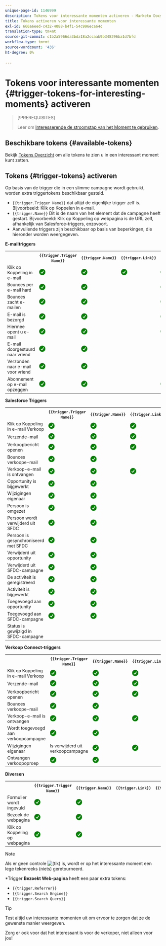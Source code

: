 ```yaml
---
unique-page-id: 1146999
description: Tokens voor interessante momenten activeren - Marketo Docs - Productdocumentatie
title: Tokens activeren voor interessante momenten
exl-id: 666a6eed-c432-4088-b4f1-54c996eca64c
translation-type: tm+mt
source-git-commit: c1b2a5966da3bda18a2ccaab9b348296ba1d7bfd
workflow-type: tm+mt
source-wordcount: '436'
ht-degree: 0%

---
```


# Tokens voor interessante momenten {#trigger-tokens-for-interesting-moments} activeren

>[!PREREQUISITES]
>
>Leer om [Interesserende de stroomstap van het Moment te gebruiken](/help/marketo/product-docs/core-marketo-concepts/smart-campaigns/flow-actions/interesting-moment.md).

## Beschikbare tokens {#available-tokens}

Bekijk [Tokens Overzicht](/help/marketo/product-docs/demand-generation/landing-pages/personalizing-landing-pages/tokens-overview.md) om alle tokens te zien u in een interessant moment kunt zetten.

## Tokens {#trigger-tokens} activeren

Op basis van de trigger die in een slimme campagne wordt gebruikt, worden extra triggertokens beschikbaar gesteld.

* `{{trigger.Trigger Name}}` dat altijd de eigenlijke trigger zelf is. Bijvoorbeeld: Klik op Koppelen in e-mail.
* `{{trigger.Name}}` Dit is de naam van het element dat de campagne heeft gestart. Bijvoorbeeld: Klik op Koppeling op webpagina is de URL zelf, afhankelijk van Salesforce-triggers, enzovoort.
* Aanvullende triggers zijn beschikbaar op basis van beperkingen, die hieronder worden weergegeven.

**E-mailtriggers**

<table> 
 <colgroup> 
  <col> 
  <col> 
  <col> 
  <col> 
  <col> 
  <col> 
  <col> 
  <col> 
  <col> 
  <col> 
  <col>
  <col>
  <col>
  <col> 
 </colgroup> 
 <tbody> 
  <tr> 
   <th><br></th> 
   <th><code>{{trigger.Trigger Name}}</code></th> 
   <th><code>{{trigger.Name}}</code></th> 
   <th><code>{{trigger.Link}}</code></th> 
   <th><code>{{trigger.Subject}}</code></th> 
   <th><code>{{trigger.Category}}</code></th> 
   <th><code>{{trigger.Details}}</code></th> 
   <th><code>{{trigger.Web Page}}</code></th> 
   <th><code>{{trigger.Client IP Address}}</code></th> 
   <th><code>{{trigger.Sent By}}</code></th> 
   <th><code>{{trigger.Received By}}</code></th> 
   <th><code>{{trigger.Referrer}}</code></th>
   <th><code>{{trigger.Search Engine}}</code></th>
   <th><code>{{trigger.Search Query}}</code></th>
   <th><code>{{trigger.Browser}}</code></th>
  </tr> 
  <tr> 
   <td>Klik op Koppeling in e-mail</td> 
   <td><img src="assets/check.png" alt="controleren"></td> 
   <td><img src="assets/check.png" alt="controleren"></td> 
   <td><img src="assets/check.png" alt="controleren"></td> 
   <td><img src="assets/check.png" alt="controleren"></td> 
   <td><br></td> 
   <td><br></td> 
   <td><br></td> 
   <td><br></td> 
   <td><br></td> 
   <td><br></td> 
   <td><br></td> 
   <td><br></td> 
   <td><br></td> 
   <td><br></td>
  </tr> 
  <tr> 
   <td>Bounces per e-mail hard</td> 
   <td><img src="assets/check.png" alt="controleren"></td> 
   <td><img src="assets/check.png" alt="controleren"></td> 
   <td><br></td> 
   <td><img src="assets/check.png" alt="controleren"></td> 
   <td><img src="assets/check.png" alt="controleren"></td> 
   <td><img src="assets/check.png" alt="controleren"></td> 
   <td><br></td> 
   <td><br></td> 
   <td><br></td> 
   <td><br></td> 
   <td><br></td> 
   <td><br></td> 
   <td><br></td> 
   <td><br></td>
  </tr> 
  <tr> 
   <td>Bounces zacht e-mailen</td> 
   <td><img src="assets/check.png" alt="controleren"></td> 
   <td><img src="assets/check.png" alt="controleren"></td> 
   <td><br></td> 
   <td><img src="assets/check.png" alt="controleren"></td> 
   <td><img src="assets/check.png" alt="controleren"></td> 
   <td><img src="assets/check.png" alt="controleren"></td> 
   <td><br></td> 
   <td><br></td> 
   <td><br></td> 
   <td><br></td> 
   <td><br></td> 
   <td><br></td> 
   <td><br></td> 
   <td><br></td>
  </tr> 
  <tr> 
   <td>E-mail is bezorgd</td> 
   <td><img src="assets/check.png" alt="controleren"></td> 
   <td><img src="assets/check.png" alt="controleren"></td> 
   <td><br></td> 
   <td><img src="assets/check.png" alt="controleren"></td> 
   <td><br></td> 
   <td><br></td> 
   <td><br></td> 
   <td><br></td> 
   <td><br></td> 
   <td><br></td> 
   <td><br></td> 
   <td><br></td> 
   <td><br></td> 
   <td><br></td>
  </tr> 
  <tr> 
   <td>Hiermee opent u e-mail</td> 
   <td><img src="assets/check.png" alt="controleren"></td> 
   <td><img src="assets/check.png" alt="controleren"></td> 
   <td><br></td> 
   <td><img src="assets/check.png" alt="controleren"></td> 
   <td><br></td> 
   <td><br></td> 
   <td><br></td> 
   <td><br></td> 
   <td><br></td> 
   <td><br></td> 
   <td><br></td> 
   <td><br></td> 
   <td><br></td> 
   <td><br></td>
  </tr> 
    <tr> 
   <td>E-mail doorgestuurd naar vriend</td> 
   <td><img src="assets/check.png" alt="controleren"></td> 
   <td><img src="assets/check.png" alt="controleren"></td> 
   <td><br></td> 
   <td><br></td> 
   <td><br></td> 
   <td><br></td> 
   <td><br></td> 
   <td><br></td> 
   <td><br></td> 
   <td><br></td> 
   <td><br></td> 
   <td><br></td> 
   <td><br></td> 
   <td><br></td>
  </tr> 
    <tr> 
   <td>Verzonden naar e-mail voor vriend</td> 
   <td><img src="assets/check.png" alt="controleren"></td> 
   <td><img src="assets/check.png" alt="controleren"></td> 
   <td><br></td> 
   <td><br></td> 
   <td><br></td> 
   <td><br></td> 
   <td><br></td> 
   <td><br></td> 
   <td><br></td> 
   <td><br></td> 
   <td><img src="assets/check.png" alt="controleren"></td> 
   <td><br></td> 
   <td><br></td> 
   <td><img src="assets/check.png" alt="controleren"></td>
  </tr> 
  <tr> 
   <td>Abonnement op e-mail opzeggen</td> 
   <td><img src="assets/check.png" alt="controleren"></td> 
   <td><img src="assets/check.png" alt="controleren"></td> 
   <td><br></td> 
   <td><img src="assets/check.png" alt="controleren"></td> 
   <td><br></td> 
   <td><br></td> 
   <td><br></td> 
   <td><img src="assets/check.png" alt="controleren"></td> 
   <td><br></td> 
   <td><br></td> 
   <td><br></td> 
   <td><br></td> 
   <td><br></td> 
   <td><br></td>
  </tr> 
 </tbody> 
</table>

**Salesforce Triggers**

<table> 
 <colgroup> 
  <col> 
  <col> 
  <col> 
  <col> 
  <col> 
  <col> 
  <col> 
  <col> 
  <col> 
  <col> 
  <col>
  <col>
  <col>
  <col> 
 </colgroup> 
 <tbody> 
  <tr> 
   <th><br></th> 
   <th><code>{{trigger.Trigger Name}}</code></th> 
   <th><code>{{trigger.Name}}</code></th> 
   <th><code>{{trigger.Link}}</code></th> 
   <th><code>{{trigger.Subject}}</code></th> 
   <th><code>{{trigger.Category}}</code></th> 
   <th><code>{{trigger.Details}}</code></th> 
   <th><code>{{trigger.Web Page}}</code></th> 
   <th><code>{{trigger.Client IP Address}}</code></th> 
   <th><code>{{trigger.Sent By}}</code></th> 
   <th><code>{{trigger.Received By}}</code></th> 
   <th><code>{{trigger.Referrer}}</code></th>
   <th><code>{{trigger.Search Engine}}</code></th>
   <th><code>{{trigger.Search Query}}</code></th>
   <th><code>{{trigger.Browser}}</code></th>
  </tr> 
  <tr> 
   <td>Klik op Koppeling in e-mail Verkoop</td> 
   <td><img src="assets/check.png" alt="controleren"></td> 
   <td><img src="assets/check.png" alt="controleren"></td> 
   <td><img src="assets/check.png" alt="controleren"></td> 
   <td><img src="assets/check.png" alt="controleren"></td> 
   <td><br></td>
   <td><br></td> 
   <td><br></td> 
   <td><br></td> 
   <td><img src="assets/check.png" alt="controleren"></td> 
   <td><img src="assets/check.png" alt="controleren"></td> 
   <td><br></td> 
   <td><br></td> 
   <td><br></td> 
   <td><br></td>
  </tr> 
  <tr> 
   <td>Verzende-mail</td> 
   <td><img src="assets/check.png" alt="controleren"></td> 
   <td><img src="assets/check.png" alt="controleren"></td> 
   <td><img src="assets/check.png" alt="controleren"></td> 
   <td><img src="assets/check.png" alt="controleren"></td> 
   <td><br></td>
   <td><br></td> 
   <td><br></td> 
   <td><br></td> 
   <td><img src="assets/check.png" alt="controleren"></td> 
   <td><img src="assets/check.png" alt="controleren"></td> 
   <td><br></td> 
   <td><br></td> 
   <td><br></td> 
   <td><br></td>
  </tr> 
  <tr> 
   <td>Verkoopbericht openen</td> 
   <td><img src="assets/check.png" alt="controleren"></td> 
   <td><img src="assets/check.png" alt="controleren"></td> 
   <td><img src="assets/check.png" alt="controleren"></td> 
   <td><img src="assets/check.png" alt="controleren"></td> 
   <td><br></td>
   <td><br></td> 
   <td><br></td> 
   <td><br></td> 
   <td><img src="assets/check.png" alt="controleren"></td> 
   <td><img src="assets/check.png" alt="controleren"></td> 
   <td><br></td> 
   <td><br></td> 
   <td><br></td> 
   <td><br></td>
  </tr> 
  <tr> 
   <td>Bounces verkoope-mail</td> 
   <td><img src="assets/check.png" alt="controleren"></td> 
   <td><img src="assets/check.png" alt="controleren"></td> 
   <td><br></td> 
   <td><br></td> 
   <td><br></td> 
   <td><br></td> 
   <td><br></td> 
   <td><br></td> 
   <td><br></td> 
   <td><br></td> 
   <td><br></td> 
   <td><br></td> 
   <td><br></td> 
   <td><br></td>
  </tr> 
  <tr> 
   <td>Verkoop-e-mail is ontvangen</td> 
   <td><img src="assets/check.png" alt="controleren"></td> 
   <td><img src="assets/check.png" alt="controleren"></td> 
   <td><img src="assets/check.png" alt="controleren"></td> 
   <td><br></td> 
   <td><br></td>
   <td><br></td> 
   <td><br></td> 
   <td><br></td> 
   <td><img src="assets/check.png" alt="controleren"></td> 
   <td><img src="assets/check.png" alt="controleren"></td> 
   <td><br></td> 
   <td><br></td> 
   <td><br></td> 
   <td><br></td>
  </tr> 
    <tr> 
   <td>Opportunity is bijgewerkt</td> 
   <td><img src="assets/check.png" alt="controleren"></td> 
   <td><img src="assets/check.png" alt="controleren"></td> 
   <td><br></td> 
   <td><br></td> 
   <td><br></td> 
   <td><br></td> 
   <td><br></td> 
   <td><br></td> 
   <td><br></td> 
   <td><br></td> 
   <td><br></td> 
   <td><br></td> 
   <td><br></td> 
   <td><br></td>
  </tr> 
    <tr> 
   <td>Wijzigingen eigenaar</td> 
   <td><img src="assets/check.png" alt="controleren"></td> 
   <td><img src="assets/check.png" alt="controleren"></td> 
   <td><br></td> 
   <td><br></td> 
   <td><br></td> 
   <td><br></td> 
   <td><br></td> 
   <td><br></td> 
   <td><br></td> 
   <td><br></td> 
   <td><br></td> 
   <td><br></td> 
   <td><br></td> 
   <td><br></td>
  </tr> 
  <tr> 
   <td>Persoon is omgezet</td> 
   <td><img src="assets/check.png" alt="controleren"></td> 
   <td><img src="assets/check.png" alt="controleren"></td> 
   <td><br></td> 
   <td><br></td> 
   <td><br></td> 
   <td><br></td> 
   <td><br></td> 
   <td><br></td> 
   <td><br></td> 
   <td><br></td> 
   <td><br></td> 
   <td><br></td> 
   <td><br></td> 
   <td><br></td>
  </tr> 
  <tr> 
   <td>Persoon wordt verwijderd uit SFDC</td> 
   <td><img src="assets/check.png" alt="controleren"></td> 
   <td><img src="assets/check.png" alt="controleren"></td> 
   <td><br></td> 
   <td><br></td> 
   <td><br></td> 
   <td><br></td> 
   <td><br></td> 
   <td><br></td> 
   <td><br></td> 
   <td><br></td> 
   <td><br></td> 
   <td><br></td> 
   <td><br></td> 
   <td><br></td>
  </tr> 
  <tr> 
   <td>Persoon is gesynchroniseerd met SFDC</td> 
   <td><img src="assets/check.png" alt="controleren"></td> 
   <td><img src="assets/check.png" alt="controleren"></td> 
   <td><br></td> 
   <td><br></td> 
   <td><br></td> 
   <td><br></td> 
   <td><br></td> 
   <td><br></td> 
   <td><br></td> 
   <td><br></td> 
   <td><br></td> 
   <td><br></td> 
   <td><br></td> 
   <td><br></td>
  </tr> 
  <tr> 
   <td>Verwijderd uit opportunity</td> 
   <td><img src="assets/check.png" alt="controleren"></td> 
   <td><img src="assets/check.png" alt="controleren"></td> 
   <td><br></td> 
   <td><br></td> 
   <td><br></td> 
   <td><br></td> 
   <td><br></td> 
   <td><br></td> 
   <td><br></td> 
   <td><br></td> 
   <td><br></td> 
   <td><br></td> 
   <td><br></td> 
   <td><br></td>
  </tr> 
  <tr> 
   <td>Verwijderd uit SFDC-campagne</td> 
   <td><img src="assets/check.png" alt="controleren"></td> 
   <td><img src="assets/check.png" alt="controleren"></td> 
   <td><br></td> 
   <td><br></td> 
   <td><br></td> 
   <td><br></td> 
   <td><br></td> 
   <td><br></td> 
   <td><br></td> 
   <td><br></td> 
   <td><br></td> 
   <td><br></td> 
   <td><br></td> 
   <td><br></td>
  </tr> 
  <tr> 
   <td>De activiteit is geregistreerd</td> 
   <td><img src="assets/check.png" alt="controleren"></td> 
   <td><img src="assets/check.png" alt="controleren"></td> 
   <td><br></td> 
   <td><br></td> 
   <td><br></td> 
   <td><br></td> 
   <td><br></td> 
   <td><br></td> 
   <td><br></td> 
   <td><br></td> 
   <td><br></td> 
   <td><br></td> 
   <td><br></td> 
   <td><br></td>
  </tr> 
  <tr> 
   <td>Activiteit is bijgewerkt</td> 
   <td><img src="assets/check.png" alt="controleren"></td> 
   <td><img src="assets/check.png" alt="controleren"></td> 
   <td><br></td> 
   <td><br></td> 
   <td><br></td> 
   <td><br></td> 
   <td><br></td> 
   <td><br></td> 
   <td><br></td> 
   <td><br></td> 
   <td><br></td> 
   <td><br></td> 
   <td><br></td> 
   <td><br></td>
  </tr> 
  <tr> 
   <td>Toegevoegd aan opportunity</td> 
   <td><img src="assets/check.png" alt="controleren"></td> 
   <td><img src="assets/check.png" alt="controleren"></td> 
   <td><br></td> 
   <td><br></td> 
   <td><br></td> 
   <td><br></td> 
   <td><br></td> 
   <td><br></td> 
   <td><br></td> 
   <td><br></td> 
   <td><br></td> 
   <td><br></td> 
   <td><br></td> 
   <td><br></td>
  </tr> 
  <tr> 
   <td>Toegevoegd aan SFDC-campagne</td> 
   <td><img src="assets/check.png" alt="controleren"></td> 
   <td><img src="assets/check.png" alt="controleren"></td> 
   <td><br></td> 
   <td><br></td> 
   <td><br></td> 
   <td><br></td> 
   <td><br></td> 
   <td><br></td> 
   <td><br></td> 
   <td><br></td> 
   <td><br></td> 
   <td><br></td> 
   <td><br></td> 
   <td><br></td>
  </tr> 
  <tr> 
   <td>Status is gewijzigd in SFDC-campagne</td> 
   <td><br></td> 
   <td><br></td> 
   <td><br></td> 
   <td><br></td> 
   <td><br></td> 
   <td><br></td> 
   <td><br></td> 
   <td><br></td> 
   <td><br></td> 
   <td><br></td> 
   <td><br></td> 
   <td><br></td> 
   <td><br></td> 
   <td><br></td>
  </tr> 
 </tbody> 
</table>

**Verkoop Connect-triggers**

<table> 
 <colgroup> 
  <col> 
  <col> 
  <col> 
  <col> 
  <col> 
  <col> 
  <col> 
  <col> 
  <col> 
  <col> 
  <col>
  <col>
  <col>
  <col> 
 </colgroup> 
 <tbody> 
  <tr> 
   <th><br></th> 
   <th><code>{{trigger.Trigger Name}}</code></th> 
   <th><code>{{trigger.Name}}</code></th> 
   <th><code>{{trigger.Link}}</code></th> 
   <th><code>{{trigger.Subject}}</code></th> 
   <th><code>{{trigger.Category}}</code></th> 
   <th><code>{{trigger.Details}}</code></th> 
   <th><code>{{trigger.Web Page}}</code></th> 
   <th><code>{{trigger.Client IP Address}}</code></th> 
   <th><code>{{trigger.Sent By}}</code></th> 
   <th><code>{{trigger.Received By}}</code></th> 
   <th><code>{{trigger.Referrer}}</code></th>
   <th><code>{{trigger.Search Engine}}</code></th>
   <th><code>{{trigger.Search Query}}</code></th>
   <th><code>{{trigger.Browser}}</code></th>
  </tr> 
  <tr> 
   <td>Klik op Koppeling in e-mail Verkoop</td> 
   <td><img src="assets/check.png" alt="controleren"></td> 
   <td><img src="assets/check.png" alt="controleren"></td> 
   <td><img src="assets/check.png" alt="controleren"></td> 
   <td><img src="assets/check.png" alt="controleren"></td> 
   <td><br></td>
   <td><br></td> 
   <td><br></td> 
   <td><br></td> 
   <td><img src="assets/check.png" alt="controleren"></td> 
   <td><img src="assets/check.png" alt="controleren"></td> 
   <td><br></td> 
   <td><br></td> 
   <td><br></td> 
   <td><br></td>
  </tr> 
  <tr> 
   <td>Verzende-mail</td> 
   <td><img src="assets/check.png" alt="controleren"></td> 
   <td><img src="assets/check.png" alt="controleren"></td> 
   <td><img src="assets/check.png" alt="controleren"></td> 
   <td><img src="assets/check.png" alt="controleren"></td> 
   <td><br></td>
   <td><br></td> 
   <td><br></td> 
   <td><br></td> 
   <td><img src="assets/check.png" alt="controleren"></td> 
   <td><img src="assets/check.png" alt="controleren"></td> 
   <td><br></td> 
   <td><br></td> 
   <td><br></td> 
   <td><br></td>
  </tr> 
  <tr> 
   <td>Verkoopbericht openen</td> 
   <td><img src="assets/check.png" alt="controleren"></td> 
   <td><img src="assets/check.png" alt="controleren"></td> 
   <td><img src="assets/check.png" alt="controleren"></td> 
   <td><img src="assets/check.png" alt="controleren"></td> 
   <td><br></td>
   <td><br></td> 
   <td><br></td> 
   <td><br></td> 
   <td><img src="assets/check.png" alt="controleren"></td> 
   <td><img src="assets/check.png" alt="controleren"></td> 
   <td><br></td> 
   <td><br></td> 
   <td><br></td> 
   <td><br></td>
  </tr> 
  <tr> 
   <td>Bounces verkoope-mail</td> 
   <td><img src="assets/check.png" alt="controleren"></td> 
   <td><img src="assets/check.png" alt="controleren"></td> 
   <td><br></td> 
   <td><br></td> 
   <td><br></td> 
   <td><br></td> 
   <td><br></td> 
   <td><br></td> 
   <td><br></td> 
   <td><br></td> 
   <td><br></td> 
   <td><br></td> 
   <td><br></td> 
   <td><br></td>
  </tr> 
  <tr> 
   <td>Verkoop-e-mail is ontvangen</td> 
   <td><img src="assets/check.png" alt="controleren"></td> 
   <td><img src="assets/check.png" alt="controleren"></td> 
   <td><img src="assets/check.png" alt="controleren"></td> 
   <td><img src="assets/check.png" alt="controleren"></td> 
   <td><br></td>
   <td><br></td> 
   <td><br></td> 
   <td><br></td> 
   <td><img src="assets/check.png" alt="controleren"></td> 
   <td><img src="assets/check.png" alt="controleren"></td> 
   <td><br></td> 
   <td><br></td> 
   <td><br></td> 
   <td><br></td>
  </tr> 
  <tr> 
   <td>Wordt toegevoegd aan verkoopcampagne</td> 
   <td><img src="assets/check.png" alt="controleren"></td> 
   <td><img src="assets/check.png" alt="controleren"></td> 
   <td><br></td> 
   <td><br></td> 
   <td><br></td> 
   <td><br></td> 
   <td><br></td> 
   <td><br></td> 
   <td><br></td> 
   <td><br></td> 
   <td><br></td> 
   <td><br></td> 
   <td><br></td> 
   <td><br></td>
  </tr> 
  <tr>
   <td>Wijzigingen eigenaar</td> 
   <td>Is verwijderd uit verkoopcampagne</td> 
   <td><img src="assets/check.png" alt="controleren"></td> 
   <td><img src="assets/check.png" alt="controleren"></td> 
   <td><br></td> 
   <td><br></td> 
   <td><br></td> 
   <td><br></td> 
   <td><br></td> 
   <td><br></td> 
   <td><br></td> 
   <td><br></td> 
   <td><br></td> 
   <td><br></td> 
   <td><br></td> 
   <td><br></td>
  </tr> 
  <tr> 
   <td>Ontvangen verkoopoproep</td> 
   <td><img src="assets/check.png" alt="controleren"></td> 
   <td><img src="assets/check.png" alt="controleren"></td> 
   <td><br></td> 
   <td><br></td> 
   <td><br></td> 
   <td><br></td> 
   <td><br></td> 
   <td><br></td> 
   <td><br></td> 
   <td><br></td> 
   <td><br></td> 
   <td><br></td> 
   <td><br></td> 
   <td><br></td>
  </tr> 
 </tbody> 
</table>

**Diversen**

<table> 
 <colgroup> 
  <col> 
  <col> 
  <col> 
  <col> 
  <col> 
  <col> 
  <col> 
  <col> 
  <col> 
  <col> 
  <col>
  <col>
  <col>
  <col> 
 </colgroup> 
 <tbody> 
  <tr> 
   <th><br></th> 
   <th><code>{{trigger.Trigger Name}}</code></th> 
   <th><code>{{trigger.Name}}</code></th> 
   <th><code>{{trigger.Link}}</code></th> 
   <th><code>{{trigger.Subject}}</code></th> 
   <th><code>{{trigger.Category}}</code></th> 
   <th><code>{{trigger.Details}}</code></th> 
   <th><code>{{trigger.Web Page}}</code></th> 
   <th><code>{{trigger.Client IP Address}}</code></th> 
   <th><code>{{trigger.Sent By}}</code></th> 
   <th><code>{{trigger.Received By}}</code></th> 
   <th><code>{{trigger.Referrer}}</code></th>
   <th><code>{{trigger.Search Engine}}</code></th>
   <th><code>{{trigger.Search Query}}</code></th>
   <th><code>{{trigger.Browser}}</code></th>
  </tr> 
  <tr> 
   <td>Formulier wordt ingevuld</td> 
   <td><img src="assets/check.png" alt="controleren"></td> 
   <td><img src="assets/check.png" alt="controleren"></td> 
   <td><br></td> 
   <td><br></td> 
   <td><br></td> 
   <td><br></td> 
   <td><img src="assets/check.png" alt="controleren"></td> 
   <td><img src="assets/check.png" alt="controleren"></td> 
   <td><br></td> 
   <td><br></td> 
   <td><br></td> 
   <td><br></td> 
   <td><br></td> 
   <td><br></td>
  </tr> 
  <tr> 
   <td>Bezoek de webpagina</td> 
   <td><img src="assets/check.png" alt="controleren"></td> 
   <td><img src="assets/check.png" alt="controleren"></td> 
   <td><br></td> 
   <td><br></td> 
   <td><br></td> 
   <td><br></td> 
   <td><img src="assets/check.png" alt="controleren"></td> 
   <td><img src="assets/check.png" alt="controleren"></td> 
   <td><br></td> 
   <td><br></td> 
   <td><img src="assets/check.png" alt="controleren"></td> 
   <td><img src="assets/check.png" alt="controleren"></td> 
   <td><img src="assets/check.png" alt="controleren"></td> 
   <td><br></td>
  </tr> 
  <tr> 
   <td>Klik op Koppeling op webpagina</td> 
   <td><img src="assets/check.png" alt="controleren"></td> 
   <td><img src="assets/check.png" alt="controleren"></td> 
   <td><br></td> 
   <td><br></td> 
   <td><br></td> 
   <td><br></td> 
   <td><img src="assets/check.png" alt="controleren"></td> 
   <td><img src="assets/check.png" alt="controleren"></td> 
   <td><br></td> 
   <td><br></td> 
   <td><img src="assets/check.png" alt="controleren"></td> 
   <td><br></td> 
   <td><br></td> 
   <td><br></td>
  </tr> 
 </tbody> 
</table>

>[!NOTE]
>
>Als er geen controle ![(tik)](assets/) is, wordt er op het interessante moment een lege tekenreeks (niets) geretourneerd.

*Trigger **Bezoekt Web-pagina** heeft een paar extra tokens:

* `{{trigger.Referrer}}`
* `{{trigger.Search Engine}}`
* `{{trigger.Search Query}}`

>[!TIP]
>
>Test altijd uw interessante momenten uit om ervoor te zorgen dat ze de gewenste manier weergeven.
>
>Zorg er ook voor dat het interessant is voor de verkoper, niet alleen voor jou!
